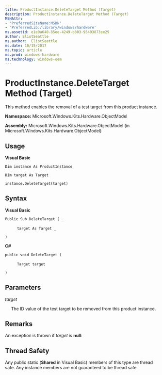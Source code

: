 ```yaml
---
title: ProductInstance.DeleteTarget Method (Target)
description: ProductInstance.DeleteTarget Method (Target)
MSHAttr:
- 'PreferredSiteName:MSDN'
- 'PreferredLib:/library/windows/hardware'
ms.assetid: e1e0a640-85ee-4249-b303-95493873ee29
author: EliotSeattle
ms.author:  EliotSeattle
ms.date: 10/15/2017
ms.topic: article
ms.prod: windows-hardware
ms.technology: windows-oem
---
```


# ProductInstance.DeleteTarget Method (Target)


This method enables the removal of a test target from this product instance.

**Namespace:** Microsoft.Windows.Kits.Hardware.ObjectModel

**Assembly:** Microsoft.Windows.Kits.Hardware.ObjectModel (in Microsoft.Windows.Kits.Hardware.ObjectModel)

## <span id="Usage"></span><span id="usage"></span><span id="USAGE"></span>Usage


**Visual Basic**

`Dim instance As ProductInstance`

`Dim target As Target`

`instance.DeleteTarget(target)`

## <span id="Syntax"></span><span id="syntax"></span><span id="SYNTAX"></span>Syntax


**Visual Basic**

`Public Sub DeleteTarget ( _`

          `target As Target _`

`)`

**C#**

`public void DeleteTarget (`

          `Target target`

`)`

## <span id="Parameters"></span><span id="parameters"></span><span id="PARAMETERS"></span>Parameters


*target*

     The ID value of the test target to be removed from this product instance.

## <span id="Remarks"></span><span id="remarks"></span><span id="REMARKS"></span>Remarks


An exception is thrown if *target* is **null**:

## <span id="Thread_Safety"></span><span id="thread_safety"></span><span id="THREAD_SAFETY"></span>Thread Safety


Any public static (**Shared** in Visual Basic) members of this type are thread safe. Any instance members are not guaranteed to be thread safe.

 

 






